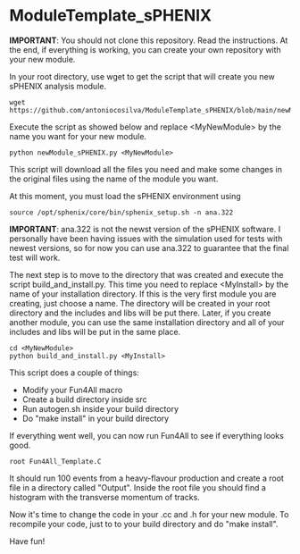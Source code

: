 # ModuleTemplate_sPHENIX

__IMPORTANT__: You should not clone this repository. Read the instructions. At the end, if everything is working, you can create your own repository with your new module.

In your root directory, use wget to get the script that will create you new sPHENIX analysis module.

```
wget https://github.com/antoniocosilva/ModuleTemplate_sPHENIX/blob/main/newModule_sPHENIX.py
```

Execute the script as showed below and replace &lt;MyNewModule&gt; by the name you want for your new module.

```
python newModule_sPHENIX.py <MyNewModule>
```

This script will download all the files you need and make some changes in the original files using the name of the module you want.

At this moment, you must load the sPHENIX environment using

```
source /opt/sphenix/core/bin/sphenix_setup.sh -n ana.322
```

__IMPORTANT__: ana.322 is not the newst version of the sPHENIX software. I personally have been having issues with the simulation used for tests with newest versions, so for now you can use ana.322 to guarantee that the final test will work.

The next step is to move to the directory that was created and execute the script build_and_install.py. This time you need to replace &lt;MyInstall&gt; by the name of your installation directory. If this is the very first module you are creating, just choose a name. The directory will be created in your root directory and the includes and libs will be put there. Later, if you create another module, you can use the same installation directory and all of your includes and libs will be put in the same place.

```
cd <MyNewModule>
python build_and_install.py <MyInstall>
```

This script does a couple of things:

* Modify your Fun4All macro
* Create a build directory inside src
* Run autogen.sh inside your build directory
* Do "make install" in your build directory

If everything went well, you can now run Fun4All to see if everything looks good.

```
root Fun4All_Template.C
```

It should run 100 events from a heavy-flavour production and create a root file in a directory called "Output". Inside the root file you should find a histogram with the transverse momentum of tracks.

Now it's time to change the code in your .cc and .h for your new module. To recompile your code, just to to your build directory and do "make install".

Have fun!
